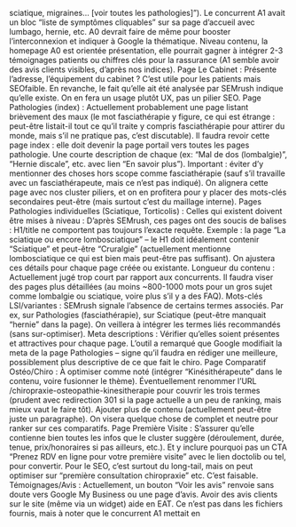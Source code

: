 sciatique, migraines… [voir toutes les pathologies]”). Le concurrent A1 avait un bloc “liste de symptômes cliquables” sur sa page d’accueil avec lumbago, hernie, etc. A0 devrait faire de même pour booster l’interconnexion et indiquer à Google la thématique. Niveau contenu, la homepage A0 est orientée présentation, elle pourrait gagner à intégrer 2-3 témoignages patients ou chiffres clés pour la rassurance (A1 semble avoir des avis clients visibles, d’après nos indices). Page Le Cabinet : Présente l’adresse, l’équipement du cabinet ? C’est utile pour les patients mais SEOfaible. En revanche, le fait qu’elle ait été analysée par SEMrush indique qu’elle existe. On en fera un usage plutôt UX, pas un pilier SEO. Page Pathologies (index) : Actuellement probablement une page listant brièvement des maux (le mot fasciathérapie y figure, ce qui est étrange : peut-être listait-il tout ce qu’il traite y compris fasciathérapie pour attirer du monde, mais s’il ne pratique pas, c’est discutable). Il faudra revoir cette page index : elle doit devenir la page portail vers toutes les pages pathologie. Une courte description de chaque (ex: “Mal de dos (lombalgie)”, “Hernie discale”, etc. avec lien “En savoir plus”). Important : éviter d’y mentionner des choses hors scope comme fasciathérapie (sauf s’il travaille avec un fasciathérapeute, mais ce n’est pas indiqué). On alignera cette page avec nos cluster piliers, et on en profitera pour y placer des mots-clés secondaires peut-être (mais surtout c’est du maillage interne). Pages Pathologies individuelles (Sciatique, Torticolis) : Celles qui existent doivent être mises à niveau : D’après SEMrush, ces pages ont des soucis de balises : H1/title ne comportent pas toujours l’exacte requête. Exemple : la page “La sciatique ou encore lombosciatique” – le H1 doit idéalement contenir “Sciatique” et peut-être “Cruralgie” (actuellement mentionne lombosciatique ce qui est bien mais peut-être pas suffisant). On ajustera ces détails pour chaque page créée ou existante. Longueur du contenu : Actuellement jugé trop court par rapport aux concurrents. Il faudra viser des pages plus détaillées (au moins ~800-1000 mots pour un gros sujet comme lombalgie ou sciatique, voire plus s’il y a des FAQ). Mots-clés LSI/variantes : SEMrush signale l’absence de certains termes associés. Par ex, sur Pathologies (fasciathérapie), sur Sciatique (peut-être manquait “hernie” dans la page). On veillera à intégrer les termes liés recommandés (sans sur-optimiser). Meta descriptions : Vérifier qu’elles soient présentes et attractives pour chaque page. L’outil a remarqué que Google modifiait la meta de la page Pathologies – signe qu’il faudra en rédiger une meilleure, possiblement plus descriptive de ce que fait le chiro. Page Comparatif Ostéo/Chiro : À optimiser comme noté (intégrer “Kinésithérapeute” dans le contenu, voire fusionner le thème). Éventuellement renommer l’URL /chiropraxie-osteopathie-kinesitherapie pour couvrir les trois termes (prudent avec redirection 301 si la page actuelle a un peu de ranking, mais mieux vaut le faire tôt). Ajouter plus de contenu (actuellement peut-être juste un paragraphe). On visera quelque chose de complet et neutre pour ranker sur ces comparatifs. Page Première Visite : S’assurer qu’elle contienne bien toutes les infos que le cluster suggère (déroulement, durée, tenue, prix/honoraires si pas ailleurs, etc.). Et y inclure pourquoi pas un CTA “Prenez RDV en ligne pour votre première visite” avec le lien doctolib ou tel, pour convertir. Pour le SEO, c’est surtout du long-tail, mais on peut optimiser sur “première consultation chiropraxie” etc. C’est faisable. Témoignages/Avis : Actuellement, un bouton “Voir les avis” renvoie sans doute vers Google My Business ou une page d’avis. Avoir des avis clients sur le site (même via un widget) aide en EAT. Ce n’est pas dans les fichiers fournis, mais à noter que le concurrent A1 mettait en